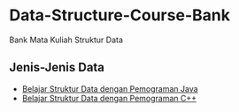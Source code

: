 # Data-Structure-Course-Bank
Bank Mata Kuliah Struktur Data 

## Jenis-Jenis Data
<ul>
  <li><a href="https://github.com/Muhammad-Ikhwan-Fathulloh/Data-Structure-Course-Bank/tree/main/Java%20Programming">Belajar Struktur Data dengan Pemograman Java</a></li>
  <li><a href="https://github.com/Muhammad-Ikhwan-Fathulloh/Data-Structure-Course-Bank/tree/main/C%2B%2B%20Programming">Belajar Struktur Data dengan Pemograman C++</a></li>
</ul>